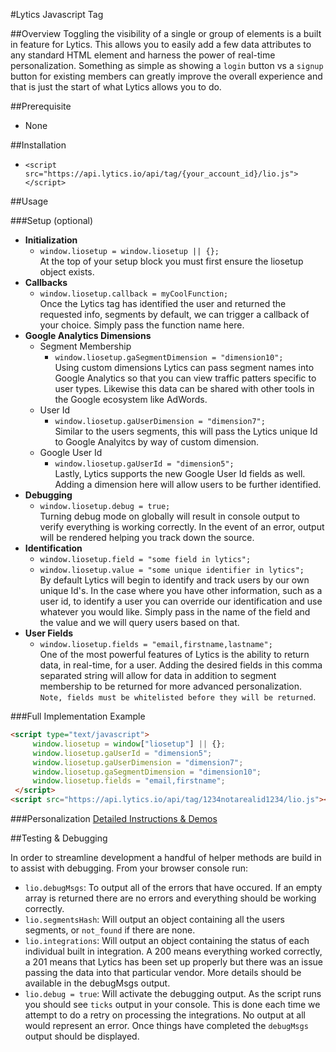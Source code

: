 #Lytics Javascript Tag

##Overview
Toggling the visibility of a single or group of elements is a built in feature for Lytics. This allows you to easily add a few data attributes to any standard HTML element and harness the power of real-time personalization. Something as simple as showing a `login` button vs a `signup` button for existing members can greatly improve the overall experience and that is just the start of what Lytics allows you to do.

##Prerequisite
*  None

##Installation
*  `<script src="https://api.lytics.io/api/tag/{your_account_id}/lio.js"></script>`

##Usage

###Setup (optional)
* **Initialization**
	* `window.liosetup = window.liosetup || {};`    
      At the top of your setup block you must first ensure the liosetup object exists.
* **Callbacks**
	* `window.liosetup.callback = myCoolFunction;`    
      Once the Lytics tag has identified the user and returned the requested info, segments by default, we can trigger a callback of your choice. Simply pass the function name here.
* **Google Analytics Dimensions**
	* Segment Membership
		* `window.liosetup.gaSegmentDimension = "dimension10";`    
         Using custom dimensions Lytics can pass segment names into Google Analytics so that you can view traffic patters specific to user types. Likewise this data can be shared with other tools in the Google ecosystem like AdWords.
	* User Id
		* `window.liosetup.gaUserDimension = "dimension7";`    
		  Similar to the users segments, this will pass the Lytics unique Id to Google Analyitcs by way of custom dimension.
	* Google User Id
		* `window.liosetup.gaUserId = "dimension5";`    
		  Lastly, Lytics supports the new Google User Id fields as well. Adding a dimension here will allow users to be further identified.
* **Debugging**
	* `window.liosetup.debug = true;`     
	  Turning debug mode on globally will result in console output to verify everything is working correctly. In the event of an error, output will be rendered helping you track down the source.
* **Identification**
	* `window.liosetup.field = "some field in lytics";`
	* `window.liosetup.value = "some unique identifier in lytics";`    
	  By default Lytics will begin to identify and track users by our own unique Id's. In the case where you have other information, such as a user id, to identify a user you can override our identification and use whatever you would like. Simply pass in the name of the field and the value and we will query users based on that.
* **User Fields**
	* `window.liosetup.fields = "email,firstname,lastname";`    
 	   One of the most powerful features of Lytics is the ability to return data, in real-time, for a user. Adding the desired fields in this comma separated string will allow for data in addition to segment membership to be returned for more advanced personalization. `Note, fields must be whitelisted before they will be returned`.

###Full Implementation Example
```html
<script type="text/javascript">
     window.liosetup = window["liosetup"] || {};
     window.liosetup.gaUserId = "dimension5";
     window.liosetup.gaUserDimension = "dimension7";
     window.liosetup.gaSegmentDimension = "dimension10";
     window.liosetup.fields = "email,firstname";
 </script>
<script src="https://api.lytics.io/api/tag/1234notarealid1234/lio.js"></script>
```

###Personalization
[Detailed Instructions & Demos](../javascript/personalization/)


##Testing & Debugging

In order to streamline development a handful of helper methods are build in to assist with debugging. From your browser console run:

* `lio.debugMsgs`: To output all of the errors that have occured. If an empty array is returned there are no errors and everything should be working correctly.
* `lio.segmentsHash`: Will output an object containing all the users segments, or `not_found` if there are none.
* `lio.integrations`: Will output an object containing the status of each individual built in integration. A 200 means everything worked correctly, a 201 means that Lytics has been set up properly but there was an issue passing the data into that particular vendor. More details should be available in the debugMsgs output.
* `lio.debug = true`: Will activate the debugging output. As the script runs you should see `ticks` output in your console. This is done each time we attempt to do a retry on processing the integrations. No output at all would represent an error. Once things have completed the `debugMsgs` output should be displayed.
